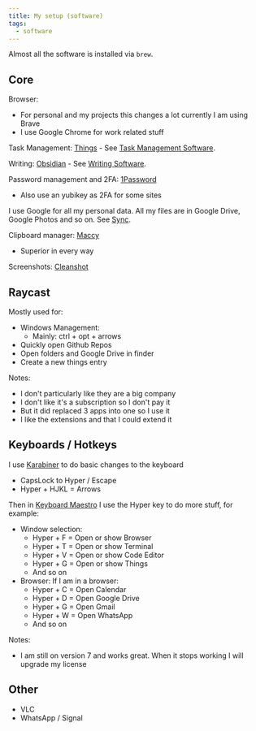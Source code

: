 ```yaml
---
title: My setup (software)
tags:
  - software
---
```

Almost all the software is installed via `brew`.

## Core

Browser:
- For personal and my projects this changes a lot currently I am using Brave
- I use Google Chrome for work related stuff

Task Management: [Things](https://culturedcode.com/things/) - See [Task Management Software](../task-management-software).

Writing: [Obsidian](https://obsidian.md) - See [Writing Software](../writing-software).

Password management and 2FA: [1Password](https://1password.com/)
- Also use an yubikey as 2FA for some sites

I use Google for all my personal data. All my files are in Google Drive, Google Photos and so on. See [Sync](../keeping-sync.md).

Clipboard manager: [Maccy](https://maccy.app/)
- Superior in every way

Screenshots: [Cleanshot](https://cleanshot.com/)

## Raycast

Mostly used for:
- Windows Management:
	- Mainly: ctrl + opt + arrows
- Quickly open Github Repos
- Open folders and Google Drive in finder
- Create a new things entry

Notes:
- I don't particularly like they are a big company
- I don't like it's a subscription so I don't pay it
- But it did replaced 3 apps into one so I use it
- I like the extensions and that I could extend it

## Keyboards / Hotkeys

I use [Karabiner](https://karabiner-elements.pqrs.org) to do basic changes to the keyboard
- CapsLock to Hyper / Escape
- Hyper  + HJKL = Arrows

Then in [Keyboard Maestro](https://www.keyboardmaestro.com/) I use the Hyper key to do more stuff, for example:
- Window selection:
	- Hyper + F = Open or show Browser
	- Hyper + T = Open or show Terminal
	- Hyper + V = Open or show Code Editor
	- Hyper + G = Open or show Things
	- And so on
- Browser: If I am in a browser:
	- Hyper + C = Open Calendar
	- Hyper + D = Open Google Drive
	- Hyper + G = Open Gmail
	- Hyper + W = Open WhatsApp
	- And so on

Notes:
- I am still on version 7 and works great. When it stops working I will upgrade my license

## Other

- VLC
- WhatsApp / Signal
